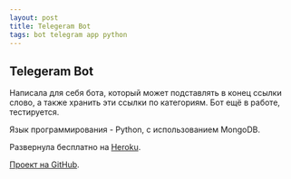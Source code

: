 ```yaml
---
layout: post
title: Telegeram Bot
tags: bot telegram app python
---
```


## Telegeram Bot

Написала для себя бота, который может подставлять в конец ссылки слово, а также хранить эти ссылки по категориям. Бот ещё в работе, тестируется.

Язык программирования - Python, с использованием MongoDB.

Развернула бесплатно на [Heroku](https://dashboard.heroku.com/apps).

[Проект на GitHub](https://github.com/venkaDaria/vocabulary_bot).
